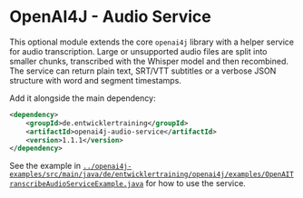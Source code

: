 # OpenAI4J - Audio Service

This optional module extends the core `openai4j` library with a helper
service for audio transcription. Large or unsupported audio files are
split into smaller chunks, transcribed with the Whisper model and then
recombined. The service can return plain text, SRT/VTT subtitles or a
verbose JSON structure with word and segment timestamps.

Add it alongside the main dependency:

```xml
<dependency>
    <groupId>de.entwicklertraining</groupId>
    <artifactId>openai4j-audio-service</artifactId>
    <version>1.1.1</version>
</dependency>
```

See the example in
[`../openai4j-examples/src/main/java/de/entwicklertraining/openai4j/examples/OpenAITranscribeAudioServiceExample.java`](../openai4j-examples/src/main/java/de/entwicklertraining/openai4j/examples/OpenAITranscribeAudioServiceExample.java)
for how to use the service.
